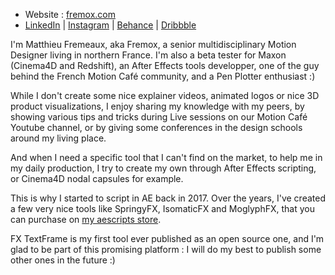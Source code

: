 - Website : [fremox.com](http://www.fremox.com/)
- [LinkedIn](https://www.linkedin.com/in/fremox-matthieu-fremeaux-a71956314/) | [Instagram](https://www.instagram.com/fremox59/) | [Behance](https://www.behance.net/fremox) | [Dribbble](https://dribbble.com/fremox)

I'm Matthieu Fremeaux, aka Fremox, a senior multidisciplinary Motion Designer living in northern France.
I'm also a beta tester for Maxon (Cinema4D and Redshift), an After Effects tools developper, one of the guy behind the French Motion Café community, and a Pen Plotter enthusiast :)

While I don't create some nice explainer videos, animated logos or nice 3D product visuaIizations, I enjoy sharing my knowledge with my peers, by showing various tips and tricks during Live sessions on our Motion Café Youtube channel, or by giving some conferences in the design schools around my living place.

And when I need a specific tool that I can't find on the market, to help me in my daily production, I try to create my own through After Effects scripting, or Cinema4D nodal capsules for example.

This is why I started to script in AE back in 2017. Over the years, I've created a few very nice tools like SpringyFX, IsomaticFX and MoglyphFX, that you can purchase on [my aescripts store](https://aescripts.com/authors/f-l/fremox/).

FX TextFrame is my first tool ever published as an open source one, and I'm glad to be part of this promising platform : I will do my best to publish some other ones in the future :)
